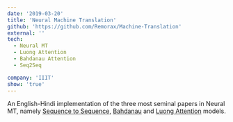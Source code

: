 ```yaml
---
date: '2019-03-20'
title: 'Neural Machine Translation'
github: 'https://github.com/Remorax/Machine-Translation'
external: ''
tech:
  - Neural MT
  - Luong Attention
  - Bahdanau Attention
  - Seq2Seq

company: 'IIIT'
show: 'true'
---
```


An English-Hindi implementation of the three most seminal papers in Neural MT, namely [Sequence to Sequence](https://arxiv.org/abs/1409.3215), [Bahdanau](https://arxiv.org/abs/1409.0473) and [Luong Attention](https://arxiv.org/abs/1508.04025) models.

